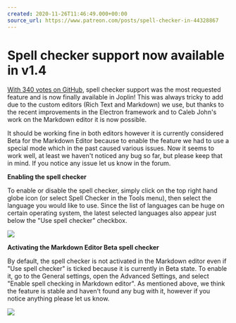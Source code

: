 ```yaml
---
created: 2020-11-26T11:46:49.000+00:00
source_url: https://www.patreon.com/posts/spell-checker-in-44328867
---
```


# Spell checker support now available in v1.4

[With 340 votes on GitHub](https://github.com/laurent22/joplin/issues/275), spell checker support was the most requested feature and is now finally available in Joplin! This was always tricky to add due to the custom editors (Rich Text and Markdown) we use, but thanks to the recent improvements in the Electron framework and to Caleb John's work on the Markdown editor it is now possible.

It should be working fine in both editors however it is currently considered Beta for the Markdown Editor because to enable the feature we had to use a special mode which in the past caused various issues. Now it seems to work well, at least we haven't noticed any bug so far, but please keep that in mind. If you notice any issue let us know in the forum.

**Enabling the spell checker**

To enable or disable the spell checker, simply click on the top right hand globe icon (or select Spell Checker in the Tools menu), then select the language you would like to use. Since the list of languages can be huge on certain operating system, the latest selected languages also appear just below the "Use spell checker" checkbox.

![](https://raw.githubusercontent.com/laurent22/joplin/dev/Assets/WebsiteAssets/images/news/20201126-114649_0.png)

**Activating the Markdown Editor Beta spell checker**

By default, the spell checker is not activated in the Markdown editor even if "Use spell checker" is ticked because it is currently in Beta state. To enable it, go to the General settings, open the Advanced Settings, and select "Enable spell checking in Markdown editor". As mentioned above, we think the feature is stable and haven't found any bug with it, however if you notice anything please let us know.

![](https://raw.githubusercontent.com/laurent22/joplin/dev/Assets/WebsiteAssets/images/news/20201126-114649_1.png)